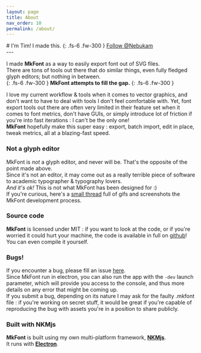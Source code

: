 ```yaml
---
layout: page
title: About
nav_order: 10
permalink: /about/
---
```

<div class="product-header" style="--img:url('{{ baseurl }}/assets/images/placeholder.jpg');"><div class="infos" markdown="1">
# I'm Tim!
I made this.
{: .fs-6 .fw-300 } 
<a class="github-button" href="https://github.com/Nebukam" data-color-scheme="no-preference: dark_dimmed; light: dark_dimmed; dark: dark_dimmed;" data-size="large" aria-label="Follow @Nebukam on GitHub">Follow @Nebukam</a>
</div></div>
---

I made **MkFont** as a way to easily export font out of SVG files.  
There are tons of tools out there that do similar things, even fully fledged glyph editors; but nothing in between.  
{: .fs-6 .fw-300 }
**MkFont attempts to fill the gap.**
{: .fs-6 .fw-300 }

I love my current workflow & tools when it comes to vector graphics, and don't want to have to deal with tools I don't feel comfortable with. Yet, font export tools out there are often very limited in their feature set when it comes to font metrics, don't have GUIs, or simply introduce lot of friction if you're into fast iterations : I can't be the only one!  
**MkFont** hopefully make this super easy : export, batch import, edit in place, tweak metrics, all at a blazing-fast speed.  

### Not a glyph editor
MkFont is *not* a glyph editor, and never will be. That's the opposite of the point made above.  
Since it's not an editor, it may come out as a really terrible piece of software to academic typographer & typography lovers.  
*And it's ok!* This is not what MkFont has been designed for :)  
If you're curious, here's a [small thread](https://twitter.com/nebukam/status/1493683647274229765) full of gifs and screenshots the MkFont development process.

### Source code
**MkFont** is licensed under MIT : if you want to look at the code, or if you're worried it could hurt your machine, the code is available in full on [github](https://github.com/Nebukam/mkfont)! You can even compile it yourself.

### Bugs!
If you encounter a bug, please fill an issue [here](https://github.com/Nebukam/mkfont/issues).  
Since MkFont run in electron, you can also run the app with the `-dev` launch parameter, which will provide you access to the console, and thus more details on any error that might be coming up.  
If you submit a bug, depending on its nature I may ask for the faulty .mkfont file : if you're working on secret stuff, it would be great if you're capable of reproducing the bug with assets you're in a position to share publicly.


### Built with NKMjs
**MkFont** is built using my own multi-platform framework, [**NKMjs**](https://github.com/Nebukam/nkmjs).  
It runs with [**Electron**](https://www.electronjs.org/).